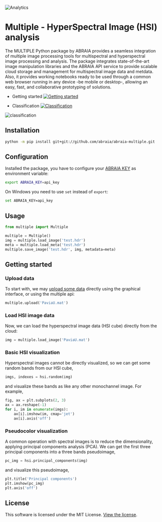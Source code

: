 ![Analytics](https://ga-beacon.appspot.com/UA-108018608-1/github/multiple?pixel)

# Multiple - HyperSpectral Image (HSI) analysis

The MULTIPLE Python package by ABRAIA provides a seamless integration of multiple image processing tools for multispectral and hyperspectral image processing and analysis. The package integrates state-of-the-art image manipulation libraries and the ABRAIA API service to provide scalable cloud storage and management for multispectral image data and metdata. Also, it provides working notebooks ready to be used through a common web browser running in any device -be mobile or desktop-, allowing an easy, fast, and collaborative prototyping of solutions.

* Getting started [![Getting started](https://colab.research.google.com/assets/colab-badge.svg)](https://colab.research.google.com/github/abraia/multiple/blob/main/notebooks/getting-started.ipynb)

* Classification [![Classification](https://colab.research.google.com/assets/colab-badge.svg)](https://colab.research.google.com/github/abraia/multiple/blob/main/notebooks/classification.ipynb)

![classification](https://store.abraia.me/multiple/notebooks/classification.jpg)

## Installation

```sh
python -m pip install git+git://github.com/abraia/abraia-multiple.git
```

## Configuration

Installed the package, you have to configure your [ABRAIA KEY](https://abraia.me/console/settings) as environment variable:

```sh
export ABRAIA_KEY=api_key
```

On Windows you need to use `set` instead of `export`:

```sh
set ABRAIA_KEY=api_key
```

## Usage

```python
from multiple import Multiple

multiple = Multiple()
img = multiple.load_image('test.hdr')
meta = multiple.load_meta('test.hdr')
multiple.save_image('test.hdr', img, metadata=meta)
```

## Getting started

### Upload data

To start with, we may [upload some data](https://abraia.me/console/gallery) directly using the graphical interface, or using the multiple api:

```python
multiple.upload('PaviaU.mat')
```

### Load HSI image data

Now, we can load the hyperspectral image data (HSI cube) directly from the cloud:

```python
img = multiple.load_image('PaviaU.mat')
```

### Basic HSI visualization

Hyperspectral images cannot be directly visualized, so we can get some random bands from our HSI cube,

```python
imgs, indexes = hsi.random(img)
```

and visualize these bands as like any other monochannel image. For example,

```python
fig, ax = plt.subplots(2, 3)
ax = ax.reshape(-1)
for i, im in enumerate(imgs):
    ax[i].imshow(im, cmap='jet')
    ax[i].axis('off')
```

### Pseudocolor visualization

A common operation with spectral images is to reduce the dimensionality, applying principal components analysis (PCA). We can get the first three principal components into a three bands pseudoimage,

```python
pc_img = hsi.principal_components(img)
```

and visualize this pseudoimage,

```python
plt.title('Principal components')
plt.imshow(pc_img)
plt.axis('off')
```

## License

This software is licensed under the MIT License. [View the license](LICENSE).
